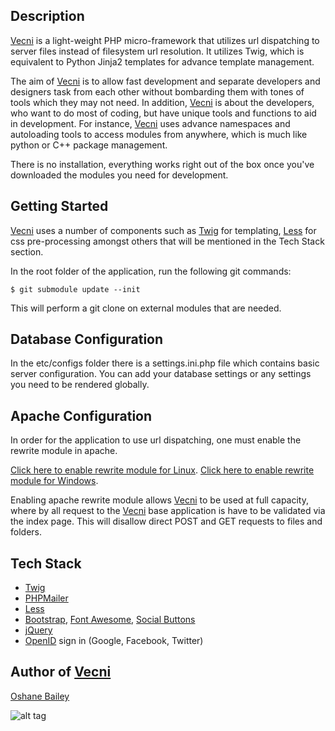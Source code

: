 Description
-----------

[Vecni] is a light-weight PHP micro-framework that utilizes url dispatching to server files instead of
filesystem url resolution. It utilizes Twig, which is equivalent to Python Jinja2 templates for advance template
management.

The aim of [Vecni] is to allow fast development and separate developers and designers task from each other
without bombarding them with tones of tools which they may not need.
In addition, [Vecni] is about the developers, who want to do most of coding, but have unique tools and functions
to aid in development. For instance, [Vecni] uses advance namespaces and autoloading tools to access modules from anywhere, which is much like python or C++ package management.

There is no installation, everything works right out of the box once you've downloaded the modules you need for development.

Getting Started
---------------

[Vecni] uses a number of components such as [Twig] for templating, [Less] for css pre-processing
amongst others that will be mentioned in the Tech Stack section.

In the root folder of the application, run the following git commands:

    $ git submodule update --init

This will perform a git clone on external modules that are needed.

Database Configuration
----------------------

In the etc/configs folder there is a settings.ini.php file which contains basic server configuration.
You can add your database settings or any settings you need to be rendered globally.


Apache Configuration
--------------------
In order for the application to use url dispatching, one must enable the rewrite module in apache.

[Click here to enable rewrite module for Linux].
[Click here to enable rewrite module for Windows].

Enabling apache rewrite module allows [Vecni] to be used at full capacity, where by
all request to the [Vecni] base application is have to be validated via the index page. This will disallow direct
POST and GET requests to files and folders.


Tech Stack
----------

  - [Twig][]
  - [PHPMailer][]
  - [Less][]
  - [Bootstrap][], [Font Awesome][], [Social Buttons][]
  - [jQuery][]
  - [OpenID][] sign in (Google, Facebook, Twitter)


Author of [Vecni]
-------------------------
[Oshane Bailey]

![alt tag](https://fbcdn-profile-a.akamaihd.net/hprofile-ak-xpa1/t1.0-1/c127.37.466.466/s148x148/76418_1578880746745_2542594_n.jpg)


[Oshane Bailey]: https://github.com/b4oshany
[Twig]: http://twig.sensiolabs.org/doc/installation.html
[PHPMailer]: https://github.com/PHPMailer/PHPMailer
[bootstrap]: http://getbootstrap.com/
[font awesome]: http://fortawesome.github.com/Font-Awesome/
[jquery]: http://jquery.com/
[less]: http://lesscss.org/
[lesscss]: http://lesscss.org/
[openid]: http://en.wikipedia.org/wiki/OpenID
[social buttons]: http://lipis.github.io/bootstrap-social/
[Click here to enable rewrite module for Linux]: http://b4oshany.blogspot.com/2014/08/by-default-apache-disable-symbolic.html
[Click here to enable rewrite module for Windows]: http://www.anmsaiful.net/blog/php/enable-apache-rewrite-module.html
[Vecni]: https://github.com/b4oshany/vecni
